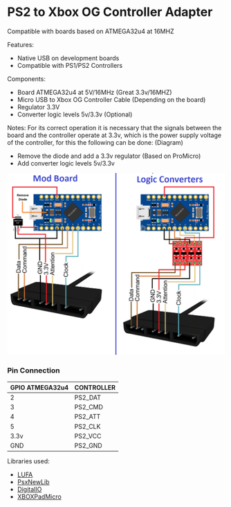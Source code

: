 # PS2 to Xbox OG Controller Adapter 
Compatible with boards based on ATMEGA32u4 at 16MHZ 

Features: 
- Native USB on development boards
- Compatible with PS1/PS2 Controllers

Components:
- Board ATMEGA32u4 at 5V/16MHz (Great 3.3v/16MHZ)
- Micro USB to Xbox OG Controller Cable (Depending on the board)
- Regulator 3.3V
- Converter logic levels 5v/3.3v (Optional)

Notes:
For its correct operation it is necessary that the signals between the board and the controller operate at 3.3v, which is the power supply voltage of the controller, for this the following can be done: (Diagram)
- Remove the diode and add a 3.3v regulator (Based on ProMicro)
- Add converter logic levels 5v/3.3v

![alt text](Diagram.png?raw=true)

### Pin Connection
| GPIO ATMEGA32u4 | CONTROLLER |
| ----------------- | ----- |
| 2 | PS2_DAT |
| 3 | PS2_CMD |
| 4 | PS2_ATT |
| 5 | PS2_CLK |
| 3.3v | PS2_VCC |
| GND | PS2_GND |

Libraries used:
- [LUFA](https://github.com/Palatis/Arduino-Lufa)
- [PsxNewLib](https://github.com/SukkoPera/PsxNewLib)
- [DigitalIO](https://github.com/greiman/DigitalIO)
- [XBOXPadMicro](https://github.com/bootsector/XBOXPadMicro)